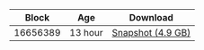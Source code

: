 |     Block   |     Age     |   Download  |
| ----------- | ----------- | ----------- |
|   16656389   |  13 hour | [Snapshot (4.9 GB)](https://s3.eu-central-1.amazonaws.com/w3coins.io/snapshots/cosmos-mainnet/cosmos_snapsot_latest.tar.lz4)  |
